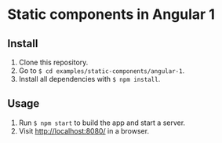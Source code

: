 # Static components in Angular 1

## Install

1. Clone this repository.
2. Go to `$ cd examples/static-components/angular-1`.
3. Install all dependencies with `$ npm install`.

## Usage

1. Run `$ npm start` to build the app and start a server.
2. Visit [http://localhost:8080/](http://localhost:8080/) in a browser.

